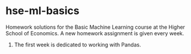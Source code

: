 # hse-ml-basics
Homework solutions for the Basic Machine Learning course at the Higher School of Economics. A new homework assignment is given every week.
1. The first week is dedicated to working with Pandas.

